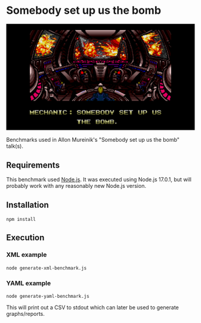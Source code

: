 # Somebody set up us the bomb

![Zero Wing Screenshot](img/zero-wing.png)

Benchmarks used in Allon Mureinik's "Somebody set up us the bomb" talk(s).

## Requirements

This benchmark used [Node.js](https://nodejs.org/en/). It was executed using Node.js 17.0.1, but will probably work with 
any reasonably new Node.js version.

## Installation

```shell
npm install
```

## Execution

### XML example
```shell
node generate-xml-benchmark.js
```

### YAML example
```shell
node generate-yaml-benchmark.js
```

This will print out a CSV to stdout which can later be used to generate graphs/reports.
